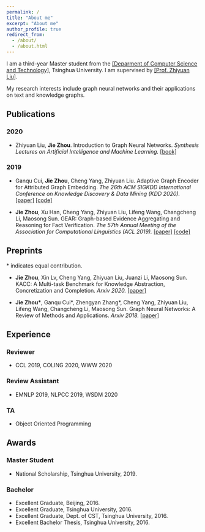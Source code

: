 ```yaml
---
permalink: /
title: "About me"
excerpt: "About me"
author_profile: true
redirect_from: 
  - /about/
  - /about.html
---
```


I am a third-year Master student from the [[Deparment of Computer Science and Technology]](http://www.cs.tsinghua.edu.cn/), Tsinghua University. I am supervised by [[Prof. Zhiyuan Liu]](http://nlp.csai.tsinghua.edu.cn/~lzy/).

My research interests include graph neural networks and their applications on text and knowledge graphs.


## Publications
### 2020
* Zhiyuan Liu, **Jie Zhou**. Introduction to Graph Neural Networks. *Synthesis Lectures on Artificial Intelligence and Machine Learning.* [[book]](https://www.morganclaypool.com/doi/10.2200/S00980ED1V01Y202001AIM045)

### 2019
* Ganqu Cui, **Jie Zhou**, Cheng Yang, Zhiyuan Liu. Adaptive Graph Encoder for Attributed Graph Embedding. *The 26th ACM SIGKDD International Conference on Knowledge Discovery & Data Mining (KDD 2020).* [[paper]](https://dl.acm.org/doi/abs/10.1145/3394486.3403140) [[code]](https://github.com/thunlp/age)

* **Jie Zhou**, Xu Han, Cheng Yang, Zhiyuan Liu, Lifeng Wang, Changcheng Li, Maosong Sun. GEAR: Graph-based Evidence Aggregating and Reasoning for Fact Verification. *The 57th Annual Meeting of the Association for Computational Linguistics (ACL 2019).* [[paper]](https://arxiv.org/abs/1908.01843) [[code]](https://github.com/thunlp/gear)

## Preprints
\* indicates equal contribution.

* **Jie Zhou**, Xin Lv, Cheng Yang, Zhiyuan Liu, Juanzi Li, Maosong Sun. KACC: A Multi-task Benchmark for Knowledge Abstraction, Concretization and Completion. *Arxiv 2020.* [[paper]](https://arxiv.org/abs/2004.13631)

* **Jie Zhou\***, Ganqu Cui\*, Zhengyan Zhang\*, Cheng Yang, Zhiyuan Liu, Lifeng Wang, Changcheng Li, Maosong Sun. Graph Neural Networks: A Review of Methods and Applications. *Arxiv 2018.* [[paper]](https://arxiv.org/abs/1812.08434)

## Experience

### Reviewer
- CCL 2019, COLING 2020, WWW 2020

### Review Assistant
- EMNLP 2019, NLPCC 2019, WSDM 2020

### TA
- Object Oriented Programming

## Awards

### Master Student
- National Scholarship, Tsinghua University, 2019.

### Bachelor
- Excellent Graduate, Beijing, 2016.
- Excellent Graduate, Tsinghua University, 2016.
- Excellent Graduate, Dept. of CST, Tsinghua University, 2016.
- Excellent Bachelor Thesis, Tsinghua University, 2016.

